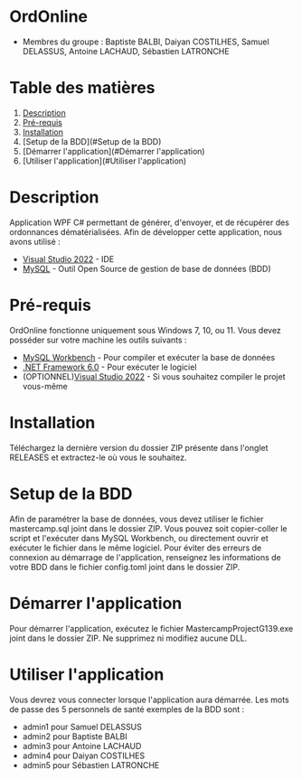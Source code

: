 # OrdOnline
- Membres du groupe : Baptiste BALBI, Daiyan COSTILHES, Samuel DELASSUS, Antoine LACHAUD, Sébastien LATRONCHE

# Table des matières
1. [Description](#Description)
2. [Pré-requis](#Pré-requis)
3. [Installation](#Installation)
4. [Setup de la BDD](#Setup de la BDD)
5. [Démarrer l'application](#Démarrer l'application)
6. [Utiliser l'application](#Utiliser l'application)

# Description
Application WPF C# permettant de générer, d'envoyer, et de récupérer des ordonnances dématérialisées.
Afin de développer cette application, nous avons utilisé :
* [Visual Studio 2022](https://visualstudio.microsoft.com/fr/vs/) - IDE
* [MySQL](https://www.mysql.com/fr/) - Outil Open Source de gestion de base de données (BDD)

# Pré-requis
OrdOnline fonctionne uniquement sous Windows 7, 10, ou 11.
Vous devez posséder sur votre machine les outils suivants :
* [MySQL Workbench](https://www.mysql.com/fr/products/workbench/) - Pour compiler et exécuter la base de données
* [.NET Framework 6.0](https://dotnet.microsoft.com/en-us/download/dotnet/6.0) - Pour exécuter le logiciel
* (OPTIONNEL)[Visual Studio 2022](https://visualstudio.microsoft.com/fr/vs/) - Si vous souhaitez compiler le projet vous-même

# Installation
Téléchargez la dernière version du dossier ZIP présente dans l'onglet RELEASES et extractez-le où vous le souhaitez.

# Setup de la BDD
Afin de paramétrer la base de données, vous devez utiliser le fichier mastercamp.sql joint dans le dossier ZIP. Vous pouvez soit copier-coller le script et l'exécuter dans MySQL Workbench, ou directement ouvrir et exécuter le fichier dans le même logiciel.
Pour éviter des erreurs de connexion au démarrage de l'application, renseignez les informations de votre BDD dans le fichier config.toml joint dans le dossier ZIP.

# Démarrer l'application
Pour démarrer l'application, exécutez le fichier MastercampProjectG139.exe joint dans le dossier ZIP. Ne supprimez ni modifiez aucune DLL.

# Utiliser l'application
Vous devrez vous connecter lorsque l'application aura démarrée. Les mots de passe des 5 personnels de santé exemples de la BDD sont :
- admin1 pour Samuel DELASSUS
- admin2 pour Baptiste BALBI
- admin3 pour Antoine LACHAUD
- admin4 pour Daiyan COSTILHES
- admin5 pour Sébastien LATRONCHE
